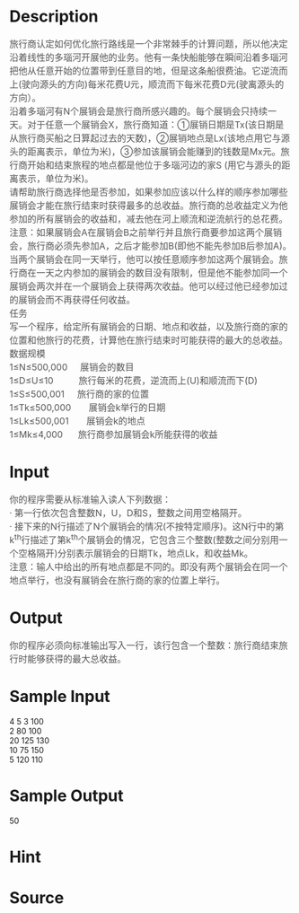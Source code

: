 
# Description

<div class="content"><div><span style="font-size: medium"><span style="color: #555555">旅行商认定如何优化旅行路线是一个非常棘手的计算问题，所以他决定沿着线性的多瑙河开展他的业务。他有一条快船能够在瞬间沿着多瑙河把他从任意开始的位置带到任意目的地，但是这条船很费油。它逆流而上(驶向源头的方向)每米花费U元，顺流而下每米花费D元(驶离源头的方向）。</span></span></div>
<div><span style="font-size: medium"><span style="color: #555555">沿着多瑙河有N个展销会是旅行商所感兴趣的。每个展销会只持续一天。对于任意一个展销会X，旅行商知道：①展销日期是Tx(该日期是从旅行商买船之日算起过去的天数)，②展销地点是Lx(该地点用它与源头的距离表示，单位为米)，③参加该展销会能赚到的钱数是Mx元。旅行商开始和结束旅程的地点都是他位于多瑙河边的家S (用它与源头的距离表示，单位为米)。</span></span></div>
<div><span style="font-size: medium"><span style="color: #555555">请帮助旅行商选择他是否参加，如果参加应该以什么样的顺序参加哪些展销会才能在旅行结束时获得最多的总收益。旅行商的总收益定义为他参加的所有展销会的收益和，减去他在河上顺流和逆流航行的总花费。</span></span></div>
<div><span style="font-size: medium"><span style="color: #555555">注意：如果展销会A在展销会B之前举行并且旅行商要参加这两个展销会，旅行商必须先参加A，之后才能参加B(即他不能先参加B后参加A)。当两个展销会在同一天举行，他可以按任意顺序参加这两个展销会。旅行商在一天之内参加的展销会的数目没有限制，但是他不能参加同一个展销会两次并在一个展销会上获得两次收益。他可以经过他已经参加过的展销会而不再获得任何收益。</span></span></div>
<div><span style="font-size: medium"><span style="color: #555555">任务</span></span></div>
<div><span style="font-size: medium"><span style="color: #555555">写一个程序，给定所有展销会的日期、地点和收益，以及旅行商的家的位置和他旅行的花费，计算他在旅行结束时可能获得的最大的总收益。</span></span></div>
<div><span style="font-size: medium"><span style="color: #555555">数据规模</span></span></div>
<div><span style="font-size: medium"><span style="color: #555555">1</span><span style="color: #555555">≤N≤500,000     展销会的数目</span></span></div>
<div><span style="font-size: medium"><span style="color: #555555">1</span><span style="color: #555555">≤D≤U≤10          旅行每米的花费，逆流而上(U)和顺流而下(D)</span></span></div>
<div><span style="font-size: medium"><span style="color: #555555">1</span><span style="color: #555555">≤S≤500,001     旅行商的家的位置</span></span></div>
<div><span style="font-size: medium"><span style="color: #555555">1</span><span style="color: #555555">≤Tk≤500,000       展销会k举行的日期</span></span></div>
<div><span style="font-size: medium"><span style="color: #555555">1</span><span style="color: #555555">≤Lk≤500,001       展销会k的地点</span></span></div>
<div><span style="font-size: medium"><span style="color: #555555">1</span><span style="color: #555555">≤Mk≤4,000      旅行商参加展销会k所能获得的收益</span></span></div></div>

# Input

<div class="content"><div><span style="font-size: medium"><span style="color: #555555">你的程序需要从标准输入读人下列数据：</span></span></div>
<div><span style="font-size: medium"><span style="color: #555555">· 第一行依次包含整数N，U，D和S，整数之间用空格隔开。</span></span></div>
<div><span style="font-size: medium"><span style="color: #555555">· 接下来的N行描述了N个展销会的情况(不按特定顺序)。这N行中的第k<sup>th</sup>行描述了第k<sup>th</sup>个展销会的情况，它包含三个整数(整数之间分别用一个空格隔开)分别表示展销会的日期Tk，地点Lk，和收益Mk。</span></span></div>
<div><span style="font-size: medium"><span style="color: #555555">注意：输人中给出的所有地点都是不同的。即没有两个展销会在同一个地点举行，也没有展销会在旅行商的家的位置上举行。</span></span></div></div>

# Output

<div class="content"><div><span style="font-size: medium"><span style="color: #555555">你的程序必须向标准输出写入一行，该行包含一个整数：旅行商结束旅行时能够获得的最大总收益。</span></span></div></div>

# Sample Input

<div class="content"><span class="sampledata">4 5 3 100<br/>
2 80 100<br/>
20 125 130<br/>
10 75 150<br/>
5 120 110<br/>
</span></div>

# Sample Output

<div class="content"><span class="sampledata">50</span></div>

# Hint

<div class="content"><p></p></div>

# Source

<div class="content"><p><a href="problemset.php?search="></a></p></div>

